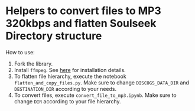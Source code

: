 # Helpers to convert files to MP3 320kbps and flatten Soulseek Directory structure


How to use:
1. Fork the library.
2. Install ```ffmpeg```. See [here](https://ffmpeg.org/download.html) for installation details.
3. To flatten file hierarchy, execute the notebook ```flatten_and_copy_files.py```. Make sure to change ```DISCOGS_DATA_DIR``` and ```DESTINATION_DIR``` according to your needs.
4. To convert files, execute ```convert_file_to_mp3.ipynb```. Make sure to change ```DIR``` according to your file hierarchy.